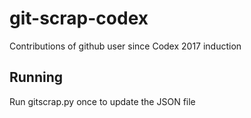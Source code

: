 # git-scrap-codex
Contributions of github user since Codex 2017 induction

## Running

Run gitscrap.py once to update the JSON file